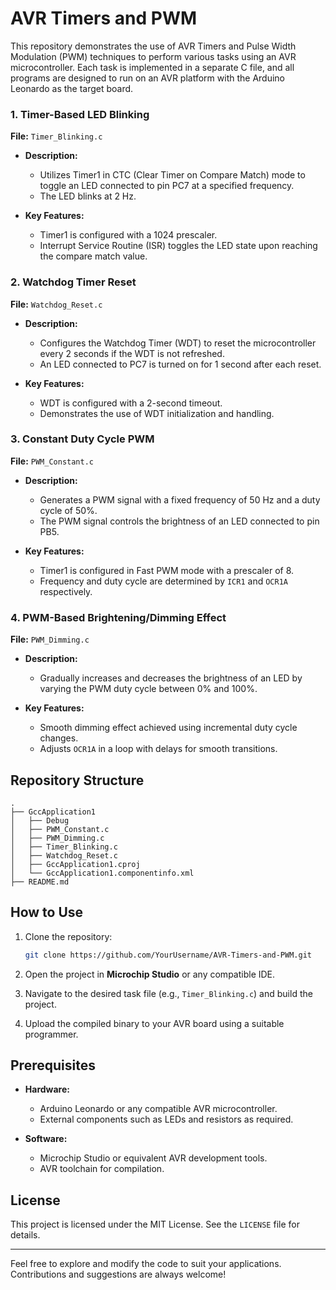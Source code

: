 # AVR Timers and PWM

This repository demonstrates the use of AVR Timers and Pulse Width Modulation (PWM) techniques to perform various tasks using an AVR microcontroller. Each task is implemented in a separate C file, and all programs are designed to run on an AVR platform with the Arduino Leonardo as the target board.

### 1. Timer-Based LED Blinking
**File:** `Timer_Blinking.c`

- **Description:**
  - Utilizes Timer1 in CTC (Clear Timer on Compare Match) mode to toggle an LED connected to pin PC7 at a specified frequency.
  - The LED blinks at 2 Hz.

- **Key Features:**
  - Timer1 is configured with a 1024 prescaler.
  - Interrupt Service Routine (ISR) toggles the LED state upon reaching the compare match value.

### 2. Watchdog Timer Reset
**File:** `Watchdog_Reset.c`

- **Description:**
  - Configures the Watchdog Timer (WDT) to reset the microcontroller every 2 seconds if the WDT is not refreshed.
  - An LED connected to PC7 is turned on for 1 second after each reset.

- **Key Features:**
  - WDT is configured with a 2-second timeout.
  - Demonstrates the use of WDT initialization and handling.

### 3. Constant Duty Cycle PWM
**File:** `PWM_Constant.c`

- **Description:**
  - Generates a PWM signal with a fixed frequency of 50 Hz and a duty cycle of 50%.
  - The PWM signal controls the brightness of an LED connected to pin PB5.

- **Key Features:**
  - Timer1 is configured in Fast PWM mode with a prescaler of 8.
  - Frequency and duty cycle are determined by `ICR1` and `OCR1A` respectively.

### 4. PWM-Based Brightening/Dimming Effect
**File:** `PWM_Dimming.c`

- **Description:**
  - Gradually increases and decreases the brightness of an LED by varying the PWM duty cycle between 0% and 100%.

- **Key Features:**
  - Smooth dimming effect achieved using incremental duty cycle changes.
  - Adjusts `OCR1A` in a loop with delays for smooth transitions.

## Repository Structure
```
.
├── GccApplication1
│   ├── Debug
│   ├── PWM_Constant.c
│   ├── PWM_Dimming.c
│   ├── Timer_Blinking.c
│   ├── Watchdog_Reset.c
│   ├── GccApplication1.cproj
│   └── GccApplication1.componentinfo.xml
├── README.md
```

## How to Use

1. Clone the repository:
   ```bash
   git clone https://github.com/YourUsername/AVR-Timers-and-PWM.git
   ```

2. Open the project in **Microchip Studio** or any compatible IDE.

3. Navigate to the desired task file (e.g., `Timer_Blinking.c`) and build the project.

4. Upload the compiled binary to your AVR board using a suitable programmer.

## Prerequisites

- **Hardware:**
  - Arduino Leonardo or any compatible AVR microcontroller.
  - External components such as LEDs and resistors as required.

- **Software:**
  - Microchip Studio or equivalent AVR development tools.
  - AVR toolchain for compilation.

## License
This project is licensed under the MIT License. See the `LICENSE` file for details.

---

Feel free to explore and modify the code to suit your applications. Contributions and suggestions are always welcome!
